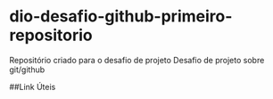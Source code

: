 # dio-desafio-github-primeiro-repositorio
Repositório criado para o desafio de projeto
Desafio de projeto sobre git/github

##Link Úteis
